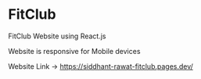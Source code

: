 # FitClub

FitClub Website using React.js

Website is responsive for Mobile devices

Website Link -> https://siddhant-rawat-fitclub.pages.dev/
